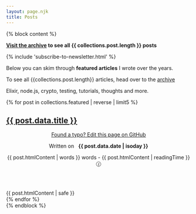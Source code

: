 ```yaml
---
layout: page.njk
title: Posts
---
```


{% block content %}

<b><a href="/archive/" class="cta">Visit the archive</a> to see all {{ collections.post.length }} posts</b>

{% include 'subscribe-to-newsletter.html' %}

<div class="alert" style="max-width: 45em">
  <p>
    Below you can skim through <b>featured articles</b> I wrote over the years.
  </p>
  <p>
    To see all {{collections.post.length}} articles, head over to the <a href="/archive">archive</a>
  </p>
  <p>
    Elixir, node.js, crypto, testing, tutorials, thoughts and more.
  </p>
</div>


<div class="posts">
{% for post in collections.featured | reverse | limit5 %}
  <article class="mt5">
    <h1 class="title {% if post.data.image %} has-image {% endif %}"  {% if post.data.image %}lazy="{{ post.data.image }}"{% endif %}><span><a href="{{ post.url }}">{{ post.data.title }}</a></span></h1>
    <header>
      <p class="no-mobile">
        <a target="_blank" rel="noreferrer" href="https://github.com/christian-fei/christian-fei.github.io/edit/master/{{ post.relativeSource }}">Found a typo? Edit this page on GitHub</a>
      </p>
      <p>
        Written on &nbsp; <b>{{ post.data.date | isoday }}</b>
      </p>
      <p>
        {{ post.htmlContent | words }} words - {{ post.htmlContent | readingTime }} 🕜
      </p>
    </header>
    <div>{{ post.htmlContent | safe }}</div>
  </article>
{% endfor %}
</div>
{% endblock %}
